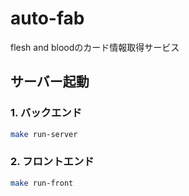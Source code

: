 # auto-fab
flesh and bloodのカード情報取得サービス

## サーバー起動

### 1. **バックエンド**
```bash
make run-server
```

### 2. **フロントエンド**
```bash
make run-front
